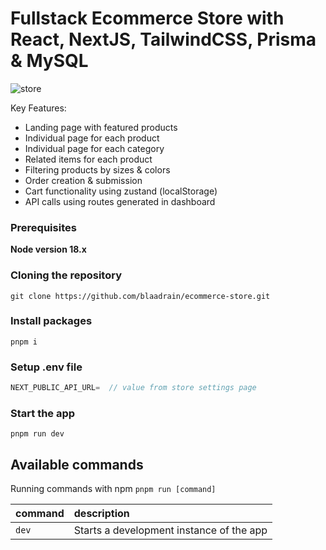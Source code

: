 # Fullstack Ecommerce Store with React, NextJS, TailwindCSS, Prisma & MySQL

![store](https://github.com/blaadrain/ecommerce-store/assets/96272057/43933663-c779-4048-a55c-b6e0f9988612)

Key Features:

- Landing page with featured products
- Individual page for each product
- Individual page for each category
- Related items for each product
- Filtering products by sizes & colors
- Order creation & submission
- Cart functionality using zustand (localStorage)
- API calls using routes generated in dashboard

### Prerequisites

**Node version 18.x**

### Cloning the repository

```shell
git clone https://github.com/blaadrain/ecommerce-store.git
```

### Install packages

```shell
pnpm i
```

### Setup .env file


```js
NEXT_PUBLIC_API_URL=  // value from store settings page
```

### Start the app

```shell
pnpm run dev
```

## Available commands

Running commands with npm `pnpm run [command]`

| command         | description                              |
| :-------------- | :--------------------------------------- |
| `dev`           | Starts a development instance of the app |

